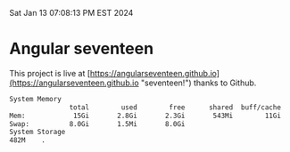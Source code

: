 Sat Jan 13 07:08:13 PM EST 2024

# Angular seventeen


This project is live at [https://angularseventeen.github.io](https://angularseventeen.github.io "seventeen!") thanks to Github.

```bash
System Memory
               total        used        free      shared  buff/cache   available
Mem:            15Gi       2.8Gi       2.3Gi       543Mi        11Gi        12Gi
Swap:          8.0Gi       1.5Mi       8.0Gi
System Storage
482M	.
```
